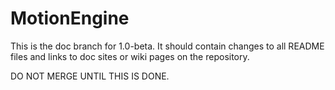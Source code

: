 # MotionEngine

This is the doc branch for 1.0-beta. It should contain changes to all README files and links to doc sites or wiki pages on the repository.

DO NOT MERGE UNTIL THIS IS DONE. 
